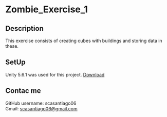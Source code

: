 # Zombie_Exercise_1

## Description
This exercise consists of creating cubes with buildings and storing data in these.

## SetUp
Unity 5.6.1 was used for this project. [Download](https://unity3d.com/es/get-unity/download/archive?_ga=2.267102535.832741727.1522695795-2074891024.1506362997)

## Contac me
GitHub username: scasantiago06
<br>
Gmail: scasantiago06@gmail.com
